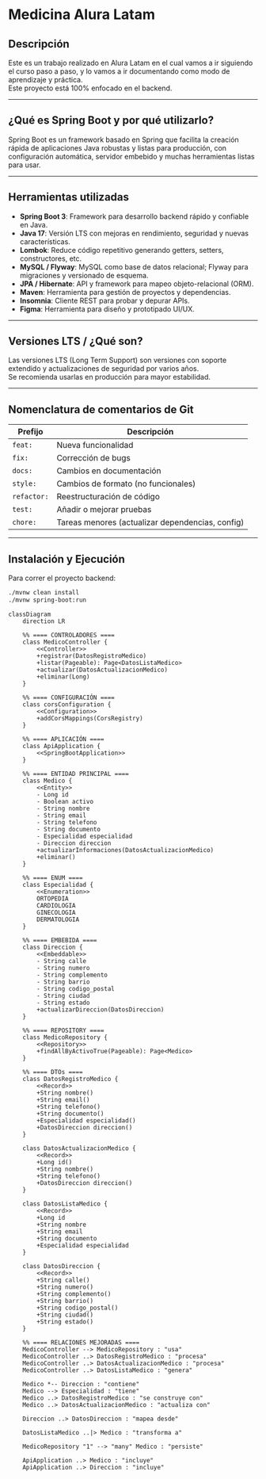 # Medicina Alura Latam

## Descripción

Este es un trabajo realizado en Alura Latam en el cual vamos a ir siguiendo el curso paso a paso, y lo vamos a ir documentando como modo de aprendizaje y práctica.  
Este proyecto está 100% enfocado en el backend.

---

## ¿Qué es Spring Boot y por qué utilizarlo?

Spring Boot es un framework basado en Spring que facilita la creación rápida de aplicaciones Java robustas y listas para producción, con configuración automática, servidor embebido y muchas herramientas listas para usar.

---

## Herramientas utilizadas

- **Spring Boot 3**: Framework para desarrollo backend rápido y confiable en Java.
- **Java 17**: Versión LTS con mejoras en rendimiento, seguridad y nuevas características.
- **Lombok**: Reduce código repetitivo generando getters, setters, constructores, etc.
- **MySQL / Flyway**: MySQL como base de datos relacional; Flyway para migraciones y versionado de esquema.
- **JPA / Hibernate**: API y framework para mapeo objeto-relacional (ORM).
- **Maven**: Herramienta para gestión de proyectos y dependencias.
- **Insomnia**: Cliente REST para probar y depurar APIs.
- **Figma**: Herramienta para diseño y prototipado UI/UX.

---

## Versiones LTS / ¿Qué son?

Las versiones LTS (Long Term Support) son versiones con soporte extendido y actualizaciones de seguridad por varios años.  
Se recomienda usarlas en producción para mayor estabilidad.

---

## Nomenclatura de comentarios de Git

| Prefijo   | Descripción                                         |
| --------- | ------------------------------------------------- |
| `feat:`   | Nueva funcionalidad                                |
| `fix:`    | Corrección de bugs                                 |
| `docs:`   | Cambios en documentación                           |
| `style:`  | Cambios de formato (no funcionales)               |
| `refactor:` | Reestructuración de código                       |
| `test:`   | Añadir o mejorar pruebas                           |
| `chore:`  | Tareas menores (actualizar dependencias, config) |

---

## Instalación y Ejecución

Para correr el proyecto backend:

```bash
./mvnw clean install
./mvnw spring-boot:run
```

```mermaid
classDiagram
    direction LR

    %% ==== CONTROLADORES ====
    class MedicoController {
        <<Controller>>
        +registrar(DatosRegistroMedico)
        +listar(Pageable): Page<DatosListaMedico>
        +actualizar(DatosActualizacionMedico)
        +eliminar(Long)
    }

    %% ==== CONFIGURACIÓN ====
    class corsConfiguration {
        <<Configuration>>
        +addCorsMappings(CorsRegistry)
    }

    %% ==== APLICACIÓN ====
    class ApiApplication {
        <<SpringBootApplication>>
    }

    %% ==== ENTIDAD PRINCIPAL ====
    class Medico {
        <<Entity>>
        - Long id
        - Boolean activo
        - String nombre
        - String email
        - String telefono
        - String documento
        - Especialidad especialidad
        - Direccion direccion
        +actualizarInformaciones(DatosActualizacionMedico)
        +eliminar()
    }

    %% ==== ENUM ====
    class Especialidad {
        <<Enumeration>>
        ORTOPEDIA
        CARDIOLOGIA
        GINECOLOGIA
        DERMATOLOGIA
    }

    %% ==== EMBEBIDA ====
    class Direccion {
        <<Embeddable>>
        - String calle
        - String numero
        - String complemento
        - String barrio
        - String codigo_postal
        - String ciudad
        - String estado
        +actualizarDireccion(DatosDireccion)
    }

    %% ==== REPOSITORY ====
    class MedicoRepository {
        <<Repository>>
        +findAllByActivoTrue(Pageable): Page<Medico>
    }

    %% ==== DTOs ====
    class DatosRegistroMedico {
        <<Record>>
        +String nombre()
        +String email()
        +String telefono()
        +String documento()
        +Especialidad especialidad()
        +DatosDireccion direccion()
    }

    class DatosActualizacionMedico {
        <<Record>>
        +Long id()
        +String nombre()
        +String telefono()
        +DatosDireccion direccion()
    }

    class DatosListaMedico {
        <<Record>>
        +Long id
        +String nombre
        +String email
        +String documento
        +Especialidad especialidad
    }

    class DatosDireccion {
        <<Record>>
        +String calle()
        +String numero()
        +String complemento()
        +String barrio()
        +String codigo_postal()
        +String ciudad()
        +String estado()
    }

    %% ==== RELACIONES MEJORADAS ====
    MedicoController --> MedicoRepository : "usa"
    MedicoController ..> DatosRegistroMedico : "procesa"
    MedicoController ..> DatosActualizacionMedico : "procesa"
    MedicoController ..> DatosListaMedico : "genera"

    Medico *-- Direccion : "contiene"
    Medico --> Especialidad : "tiene"
    Medico ..> DatosRegistroMedico : "se construye con"
    Medico ..> DatosActualizacionMedico : "actualiza con"

    Direccion ..> DatosDireccion : "mapea desde"

    DatosListaMedico ..|> Medico : "transforma a"

    MedicoRepository "1" --> "many" Medico : "persiste"

    ApiApplication ..> Medico : "incluye"
    ApiApplication ..> Direccion : "incluye"
```
